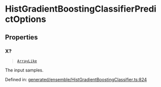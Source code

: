 # HistGradientBoostingClassifierPredictOptions

## Properties

### X?

> [`ArrayLike`](../types/ArrayLike.md)

The input samples.

Defined in:  [generated/ensemble/HistGradientBoostingClassifier.ts:824](https://github.com/transitive-bullshit/scikit-learn-ts/blob/122b3c0/packages/sklearn/src/generated/ensemble/HistGradientBoostingClassifier.ts#L824)
